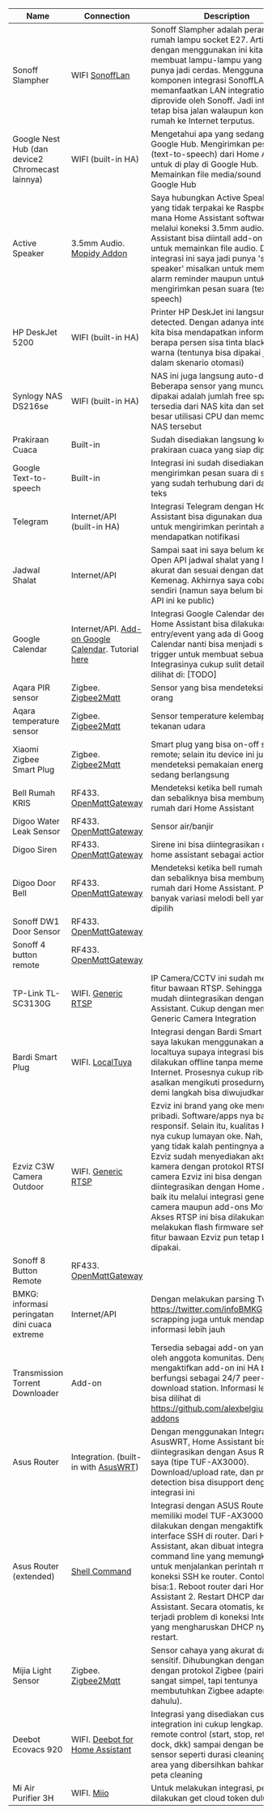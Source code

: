 Name|Connection|Description
-|-|-|
Sonoff Slampher|WIFI [SonoffLan](https://github.com/AlexxIT/SonoffLAN)|Sonoff Slampher adalah perangkat rumah lampu socket E27. Artinya dengan menggunakan ini kita bisa membuat lampu-lampu yang kita punya jadi cerdas. Menggunakan komponen integrasi SonoffLAN yang memanfaatkan LAN integration yang diprovide oleh Sonoff. Jadi integrasi tetap bisa jalan walaupun koneksi rumah ke Internet terputus.
Google Nest Hub (dan device2 Chromecast lainnya)|WIFI (built-in HA)|Mengetahui apa yang sedang di play di Google Hub. Mengirimkan pesan suara (text-to-speech) dari Home Assistant untuk di play di Google Hub. Memainkan file media/sound mp3 di Google Hub
Active Speaker|3.5mm Audio. [Mopidy Addon](https://github.com/Poeschl/Hassio-Addons/tree/master/mopidy)|Saya hubungkan Active Speaker kecil yang tidak terpakai ke Raspberry Pi di mana Home Assistant software jalan melalui koneksi 3.5mm audio. Di Home Assistant bisa diintall add-on mopidy untuk memainkan file audio. Dengan integrasi ini saya jadi punya 'smart speaker' misalkan untuk membunyikan alarm reminder maupun untuk mengirimkan pesan suara (text-to-speech)|
HP DeskJet 5200|WIFI (built-in HA)|Printer HP DeskJet ini langsung auto-detected. Dengan adanya integrasi ini kita bisa mendapatkan informasi berapa persen sisa tinta black atau tinta warna (tentunya bisa dipakai juga dalam skenario otomasi)|
Synlogy NAS DS216se|WIFI (built-in HA)|NAS ini juga langsung auto-detected. Beberapa sensor yang muncul dan bisa dipakai adalah jumlah free space yang tersedia dari NAS kita dan seberapa besar utilisasi CPU dan memory dari NAS tersebut|
Prakiraan Cuaca|Built-in|Sudah disediakan langsung komponen prakiraan cuaca yang siap dipakai|
Google Text-to-speech|Built-in|Integrasi ini sudah disediakan. Kita bisa mengirimkan pesan suara di speaker yang sudah terhubung dari dari sumber teks|
Telegram|Internet/API (built-in HA)|Integrasi Telegram dengan Home Assistant bisa digunakan dua arah; untuk mengirimkan perintah atau untuk mendapatkan notifikasi|
Jadwal Shalat|Internet/API|Sampai saat ini saya belum ketemu Open API jadwal shalat yang lumayan akurat dan sesuai dengan data Kemenag. Akhirnya saya coba buat sendiri (namun saya belum bisa publish API ini ke public)|
Google Calendar|Internet/API. [Add-on Google Calendar](https://www.home-assistant.io/integrations/calendar.google/). Tutorial [here](https://peyanski.com/home-assistant-calendar-google-calendar-automations)|Integrasi Google Calendar dengan Home Assistant bisa dilakukan. Setiap entry/event yang ada di Google Calendar nanti bisa menjadi sensor dan trigger untuk membuat sebuah otomasi. Integrasinya cukup sulit detail bisa dilihat di: [TODO]|
Aqara PIR sensor|Zigbee. [Zigbee2Mqtt](https://github.com/koenkk/zigbee2mqtt)|Sensor yang bisa mendeteksi gerakan orang|
Aqara temperature sensor|Zigbee. [Zigbee2Mqtt](https://github.com/koenkk/zigbee2mqtt)|Sensor temperature kelembapan dan tekanan udara|
Xiaomi Zigbee Smart Plug|Zigbee. [Zigbee2Mqtt](https://github.com/koenkk/zigbee2mqtt)|Smart plug yang bisa on-off secara remote; selain itu device ini juga bisa mendeteksi pemakaian energi yang sedang berlangsung|
Bell Rumah KRIS|RF433. [OpenMqttGateway](https://docs.openmqttgateway.com/)|Mendeteksi ketika bell rumah dipencet; dan sebaliknya bisa membunyikan bell rumah dari Home Assistant|
Digoo Water Leak Sensor|RF433. [OpenMqttGateway](https://docs.openmqttgateway.com/)|Sensor air/banjir|
Digoo Siren|RF433. [OpenMqttGateway](https://docs.openmqttgateway.com/)|Sirene ini bisa diintegrasikan dengan home assistant sebagai action. |
Digoo Door Bell|RF433. [OpenMqttGateway](https://docs.openmqttgateway.com/)|Mendeteksi ketika bell rumah dipencet; dan sebaliknya bisa membunyikan bell rumah dari Home Assistant. Punya banyak variasi melodi bell yang bisa dipilih|
Sonoff DW1 Door Sensor|RF433. [OpenMqttGateway](https://docs.openmqttgateway.com/)||
Sonoff 4 button remote|RF433. [OpenMqttGateway](https://docs.openmqttgateway.com/)||
TP-Link TL-SC3130G|WIFI. [Generic RTSP](https://www.home-assistant.io/integrations/generic/)|IP Camera/CCTV ini sudah memiliki fitur bawaan RTSP. Sehingga sangat mudah diintegrasikan dengan Home Assistant. Cukup dengan memakai Generic Camera Integration|
Bardi Smart Plug|WIFI. [LocalTuya](https://github.com/rospogrigio/localtuya)|Integrasi dengan Bardi Smart Plug ini saya lakukan menggunakan add-ons localtuya supaya integrasi bisa dilakukan offline tanpa memerlukan Internet. Prosesnya cukup ribet tapi asalkan mengikuti prosedurnya langkah demi langkah bisa diwujudkan|
Ezviz C3W Camera Outdoor|WIFI. [Generic RTSP](https://www.home-assistant.io/integrations/generic/)|Ezviz ini brand yang oke menurut saya pribadi. Software/apps nya bagus dan responsif. Selain itu, kualitas Hardware nya cukup lumayan oke. Nah, fitur Ezviz yang tidak kalah pentingnya adalah Ezviz sudah menyediakan akses kamera dengan protokol RTSP. Jadi, camera Ezviz ini bisa dengan mudah diintegrasikan dengan Home Assistant, baik itu melalui integrasi generic-camera maupun add-ons MotionEye. Akses RTSP ini bisa dilakukan, tanpa melakukan flash firmware sehingga fitur bawaan Ezviz pun tetap bisa dipakai.|
Sonoff 8 Button Remote|RF433. [OpenMqttGateway](https://docs.openmqttgateway.com/)||
BMKG: informasi peringatan dini cuaca extreme|Internet/API|Dengan melakukan parsing Twitter https://twitter.com/infoBMKG dan web-scrapping juga untuk mendapatkan informasi lebih jauh|
Transmission Torrent Downloader|Add-on|Tersedia sebagai add-on yang dibuat oleh anggota komunitas. Dengan mengaktifkan add-on ini HA bisa berfungsi sebagai 24/7 peer-to-peer download station. Informasi lebih lanjut bisa dilihat di https://github.com/alexbelgium/hassio-addons|
Asus Router|Integration. (built-in with [AsusWRT](https://www.home-assistant.io/integrations/asuswrt/))|Dengan menggunakan Integration AsusWRT, Home Assistant bisa diintegrasikan dengan Asus Router saya (tipe TUF-AX3000). Download/upload rate, dan presence detection bisa disupport dengan integrasi ini
Asus Router (extended)|[Shell Command](https://www.home-assistant.io/integrations/shell_command/)|Integrasi dengan ASUS Router (saya memiliki model TUF-AX3000) juga bisa dilakukan dengan mengaktifkan interface SSH di router. Dari Home Assistant, akan dibuat integrasi command line yang memungkinkan untuk menjalankan perintah melalui koneksi SSH ke router. Contohnya,saya bisa:1. Reboot router dari Home Assistant 2. Restart DHCP dari Home Assistant. Secara otomatis, ketika terjadi problem di koneksi Internet, yang mengharuskan DHCP nya di restart.
Mijia Light Sensor|Zigbee. [Zigbee2Mqtt](https://github.com/koenkk/zigbee2mqtt)|Sensor cahaya yang akurat dan sensitif. Dihubungkan dengan HA dengan protokol Zigbee (pairing-nya sangat simpel, tapi tentunya membutuhkan Zigbee adapter terlebih dahulu).|
Deebot Ecovacs 920|WIFI. [Deebot for Home Assistant](https://github.com/And3rsL/Deebot-for-Home-Assistant)|Integrasi yang disediakan custom integration ini cukup lengkap. Mulai dari remote control (start, stop, return to dock, dkk) sampai dengan berbagai sensor seperti durasi cleaning terakhir, area yang dibersihkan bahkan juga peta cleaning
Mi Air Purifier 3H|WIFI. [Miio](https://www.home-assistant.io/integrations/xiaomi_miio/)|Untuk melakukan integrasi, perlu dilakukan get cloud token dulu